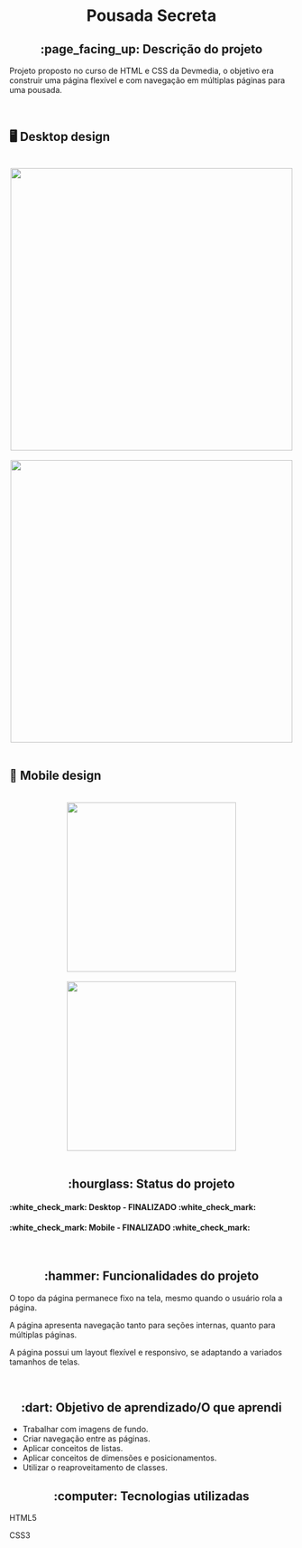 <h1 align="center">Pousada Secreta</h1>
<h2 align="center">:page_facing_up: Descrição do projeto</h2>
<p>Projeto proposto no curso de HTML e CSS da Devmedia, o objetivo era construir uma página flexível e com navegação em múltiplas páginas para uma pousada.</p>
<br>

## :desktop_computer: Desktop design
<br>
<div align="center">
<img src="https://github.com/gleicekelly13/Clinica-Medica-Life/assets/80974593/a107fcf7-690c-403f-94c6-ce950c179fc1.png" width="500"/>
</div>
<br>

<div align="center">
<img src="https://github.com/gleicekelly13/Pousada-Secreta/assets/80974593/d6fd3c34-0fe9-4b73-a60d-89201c7f27cb.png" width="500"/>
</div>
<br>

## :iphone: Mobile design
<br>
<div align="center">
<img src="https://github.com/gleicekelly13/Pousada-Secreta/assets/80974593/c2b32296-fd15-4d61-874b-fe02e47e4e10.png" width="300"/>
</div>
<br>

<div align="center">
<img src="https://github.com/gleicekelly13/Pousada-Secreta/assets/80974593/66a75e4e-5fa3-413e-a468-5867f0287f0b.png" width="300"/>
</div>
<br>

<h2 align="center">:hourglass: Status do projeto </h2>
<h4>:white_check_mark: Desktop - FINALIZADO :white_check_mark: </h4>
<h4>:white_check_mark: Mobile - FINALIZADO :white_check_mark: </h4>
<br>

<h2 align="center">:hammer: Funcionalidades do projeto </h2>
<p>O topo da página permanece fixo na tela, mesmo quando o usuário rola a página.</p>
<p>A página apresenta navegação tanto para seções internas, quanto para múltiplas páginas.</p>
<p>A página possui um layout flexível e responsivo, se adaptando a variados tamanhos de telas.</p>
<br>

<h2 align="center"> :dart: Objetivo de aprendizado/O que aprendi </h2>
<ul>
  <li>Trabalhar com imagens de fundo.</li>
  <li>Criar navegação entre as páginas.</li>
  <li>Aplicar conceitos de listas.</li>
  <li>Aplicar conceitos de dimensões e posicionamentos.</li>
  <li>Utilizar o reaproveitamento de classes.</li></li>
</ul>

<h2 align="center"> :computer: Tecnologias utilizadas </h2>
<p>HTML5</p>
<p>CSS3</p>
<br>
